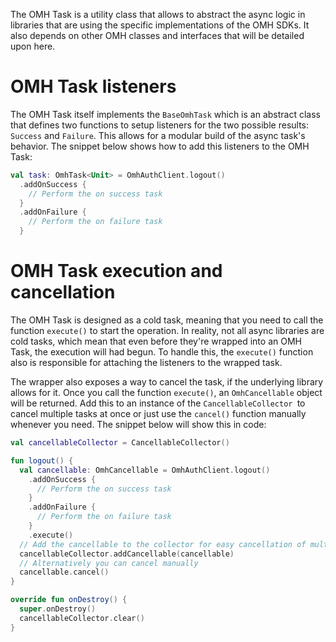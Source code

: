 The OMH Task is a utility class that allows to abstract the async logic in libraries that are using the specific implementations of the OMH SDKs. It also depends on other OMH classes and interfaces that will be detailed upon here.

# OMH Task listeners

The OMH Task itself implements the `BaseOmhTask` which is an abstract class that defines two functions to setup listeners for the two possible results: `Success` and `Failure`. This allows for a modular build of the async task's behavior. The snippet below shows how to add this listeners to the OMH Task:

```kotlin
val task: OmhTask<Unit> = OmhAuthClient.logout()
  .addOnSuccess {
    // Perform the on success task
  }
  .addOnFailure {
    // Perform the on failure task
  }
```

# OMH Task execution and cancellation

The OMH Task is designed as a cold task, meaning that you need to call the function `execute()` to start the operation. In reality, not all async libraries are cold tasks, which mean that even before they're wrapped into an OMH Task, the execution will had begun. To handle this, the `execute()` function also is responsible for attaching the listeners to the wrapped task.

The wrapper also exposes a way to cancel the task, if the underlying library allows for it. Once you call the function `execute()`, an `OmhCancellable` object will be returned. Add this to an instance of the `CancellableCollector `to cancel multiple tasks at once or just use the `cancel()` function manually whenever you need. The snippet below will show this in code:

```kotlin
val cancellableCollector = CancellableCollector()

fun logout() {
  val cancellable: OmhCancellable = OmhAuthClient.logout()
    .addOnSuccess {
      // Perform the on success task
    }
    .addOnFailure {
      // Perform the on failure task
    }
    .execute()
  // Add the cancellable to the collector for easy cancellation of multiple tasks.
  cancellableCollector.addCancellable(cancellable)
  // Alternatively you can cancel manually
  cancellable.cancel()
}

override fun onDestroy() {
  super.onDestroy()
  cancellableCollector.clear()
}
```
